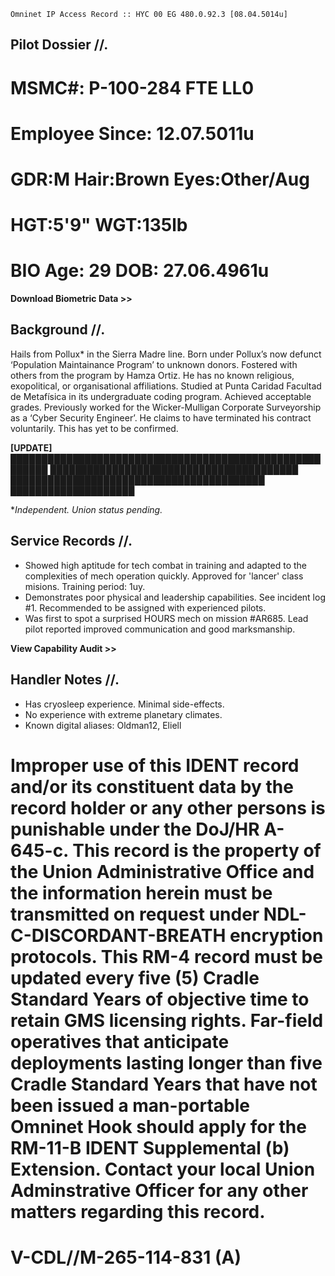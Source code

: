 `Omninet IP Access Record :: HYC 00 EG 480.0.92.3 [08.04.5014u]` 

## Pilot Dossier //.

# MSMC#: P-100-284 FTE LL0
# Employee Since: 12.07.5011u
# GDR:M Hair:Brown Eyes:Other/Aug
# HGT:5'9" WGT:135lb
# BIO Age: 29 DOB: 27.06.4961u

**Download Biometric Data >>**

## Background //.

Hails from Pollux* in the Sierra Madre line. Born under Pollux’s now defunct ‘Population Maintainance Program’ to unknown donors. Fostered with others from the program by Hamza Ortiz. He has no known religious, exopolitical, or organisational affiliations. Studied at Punta Caridad Facultad de Metafísica in its undergraduate coding program. Achieved acceptable grades. Previously worked for the Wicker-Mulligan Corporate Surveyorship as a ‘Cyber Security Engineer’. He claims to have terminated his contract voluntarily. This has yet to be confirmed. 

**[UPDATE]** &#9608;&#9608;&#9608;&#9608;&#9608;&#9608;&#9608;&#9608;&#9608;&#9608;&#9608;&#9608;&#9608;&#9608;&#9608;&#9608;&#9608;&#9608;&#9608;&#9608;&#9608;&#9608;&#9608;&#9608;&#9608;&#9608;&#9608;&#9608;&#9608;&#9608;&#9608;&#9608;&#9608;&#9608;&#9608;&#9608;&#9608;&#9608;&#9608;&#9608;&#9608;&#9608;&#9608;&#9608;&#9608;&#9608;&#9608;&#9608;&#9608;&#9608;&#9608;&#9608;&#9608;&#9608;&#9608;&#9608;
&#9608;&#9608;&#9608;&#9608;&#9608;&#9608;&#9608;&#9608;&#9608;&#9608;&#9608;&#9608;&#9608;&#9608;&#9608;&#9608;&#9608;&#9608;&#9608;&#9608;&#9608;&#9608;&#9608;&#9608;&#9608;&#9608;&#9608;&#9608;&#9608;&#9608;&#9608;&#9608;&#9608;&#9608;&#9608;&#9608;&#9608;&#9608;&#9608;&#9608;
&#9608;&#9608;&#9608;&#9608;&#9608;&#9608;&#9608;&#9608;&#9608;&#9608;&#9608;&#9608;&#9608;&#9608;&#9608;&#9608;&#9608;&#9608;&#9608;&#9608;&#9608;&#9608;&#9608;&#9608;&#9608;&#9608;&#9608;&#9608;&#9608;&#9608;&#9608;&#9608;&#9608;&#9608;&#9608;&#9608;&#9608;&#9608;&#9608;&#9608;&#9608;
&#9608;&#9608;&#9608;&#9608;&#9608;&#9608;&#9608;&#9608;&#9608;&#9608;&#9608;&#9608;&#9608;&#9608;&#9608;&#9608;&#9608;&#9608;&#9608;&#9608;

**Independent. Union status pending.*

## Service Records //.

- Showed high aptitude for tech combat in training and adapted to the complexities of mech operation quickly. Approved for 'lancer' class misions. Training period: 1uy.
- Demonstrates poor physical and leadership capabilities. See incident log #1. Recommended to be assigned with experienced pilots.
- Was first to spot a surprised HOURS mech on mission #AR685. Lead pilot reported improved communication and good marksmanship.

**View Capability Audit >>**

## Handler Notes //.

- Has cryosleep experience. Minimal side-effects.
- No experience with extreme planetary climates.
- Known digital aliases: Oldman12, Eliell

# Improper use of this IDENT record and/or its constituent data by the record holder or any other persons is punishable under the DoJ/HR A-645-c. This record is the property of the Union Administrative Office and the information herein must be transmitted on request under NDL-C-DISCORDANT-BREATH encryption protocols. This RM-4 record must be updated every five (5) Cradle Standard Years of objective time to retain GMS licensing rights. Far-field operatives that anticipate deployments lasting longer than five Cradle Standard Years that have not been issued a man-portable Omninet Hook should apply for the RM-11-B IDENT Supplemental (b) Extension. Contact your local Union Adminstrative Officer for any other matters regarding this record. 
# V-CDL//M-265-114-831 (A)